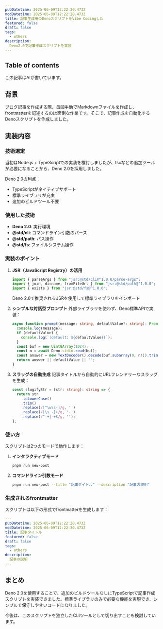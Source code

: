 ```yaml
---
pubDatetime: 2025-06-09T12:22:20.473Z
modDatetime: 2025-06-09T12:22:20.473Z
title: 記事生成用のDenoスクリプトをVibe Codingした
featured: false
draft: false
tags:
  - others
description:
  Deno2.0で記事作成スクリプトを実装
---
```


## Table of contents

この記事はAIが書いています。

## 背景

ブログ記事を作成する際、毎回手動でMarkdownファイルを作成し、frontmatterを記述するのは面倒な作業です。そこで、記事作成を自動化するDenoスクリプトを作成しました。

## 実装内容

### 技術選定

当初はNode.js + TypeScriptでの実装を検討しましたが、tsxなどの追加ツールが必要になることから、Deno 2.0を採用しました。

Deno 2.0の利点：
- TypeScriptがネイティブサポート
- 標準ライブラリが充実
- 追加のビルドツール不要

### 使用した技術

- **Deno 2.0**: 実行環境
- **@std/cli**: コマンドライン引数のパース
- **@std/path**: パス操作
- **@std/fs**: ファイルシステム操作

### 実装のポイント

1. **JSR（JavaScript Registry）の活用**
   ```typescript
   import { parseArgs } from "jsr:@std/cli@^1.0.0/parse-args";
   import { join, dirname, fromFileUrl } from "jsr:@std/path@^1.0.0";
   import { exists } from "jsr:@std/fs@^1.0.0";
   ```
   Deno 2.0で推奨されるJSRを使用して標準ライブラリをインポート

2. **シンプルな対話型プロンプト**
   外部ライブラリを使わず、Deno標準APIで実装：
   ```typescript
   async function prompt(message: string, defaultValue?: string): Promise<string> {
     console.log(message);
     if (defaultValue) {
       console.log(`(default: ${defaultValue})`);
     }
     const buf = new Uint8Array(1024);
     const n = await Deno.stdin.read(buf);
     const answer = new TextDecoder().decode(buf.subarray(0, n!)).trim();
     return answer || defaultValue || "";
   }
   ```

3. **スラッグの自動生成**
   記事タイトルから自動的にURLフレンドリーなスラッグを生成：
   ```typescript
   const slugifyStr = (str: string): string => {
     return str
       .toLowerCase()
       .trim()
       .replace(/[^\w\s-]/g, '')
       .replace(/[\s_-]+/g, '-')
       .replace(/^-+|-+$/g, '');
   };
   ```

### 使い方

スクリプトは2つのモードで動作します：

1. **インタラクティブモード**
   ```bash
   pnpm run new-post
   ```

2. **コマンドライン引数モード**
   ```bash
   pnpm run new-post --title "記事タイトル" --description "記事の説明"
   ```

### 生成されるfrontmatter

スクリプトは以下の形式でfrontmatterを生成します：

```yaml
---
pubDatetime: 2025-06-09T12:22:20.473Z
modDatetime: 2025-06-09T12:22:20.473Z
title: 記事タイトル
featured: false
draft: false
tags:
  - others
description:
  記事の説明
---
```

## まとめ

Deno 2.0を使用することで、追加のビルドツールなしにTypeScriptで記事作成スクリプトを実装できました。標準ライブラリのみで必要な機能を実現でき、シンプルで保守しやすいコードになりました。

今後は、このスクリプトを独立したCLIツールとして切り出すことも検討しています。
